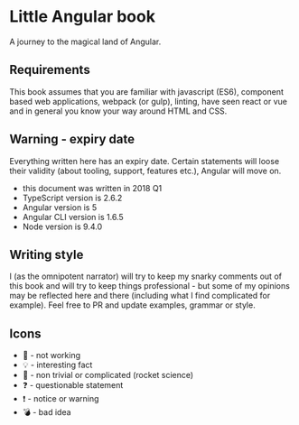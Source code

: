 # Little Angular book

A journey to the magical land of Angular.

## Requirements 

This book assumes that you are familiar with javascript (ES6), component based web applications, webpack (or gulp), linting, have seen react or vue and in general you know your way around HTML and CSS.

## Warning - expiry date

Everything written here has an expiry date. Certain statements will loose their validity (about tooling, support, features etc.), Angular will move on.

- this document was written in 2018 Q1
- TypeScript version is 2.6.2
- Angular version is 5
- Angular CLI version is 1.6.5
- Node version is 9.4.0

## Writing style

I (as the omnipotent narrator) will try to keep my snarky comments out of this book and will try to keep things professional - but some of my opinions may be reflected here and there (including what I find complicated for example). Feel free to PR and update examples, grammar or style.

## Icons

- :no_good: - not working
- :bulb: - interesting fact
- :rocket: - non trivial or complicated (rocket science)
- :question: - questionable statement
- :exclamation: - notice or warning
- :bomb: - bad idea
